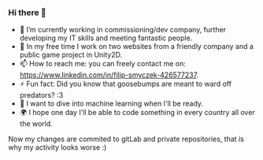 ### Hi there 👋

- 🔭 I’m currently working in commissioning/dev company, further developing my IT skills and meeting fantastic people.
- 🌱 In my free time I work  on two websites from a friendly company and a public game project in Unity2D.
- 📫 How to reach me: you can freely contact me on: https://www.linkedin.com/in/filip-smyczek-426577237.
- ⚡ Fun fact: Did you know that goosebumps are meant to ward off predators? :3
- 🤖 I want to dive into machine learning when I'll be ready.
- 🌍 I hope one day I'll be able to code something in every country all over the world.

Now my changes are commited to gitLab and private repositories, that is why my activity looks worse :)
